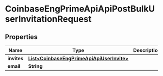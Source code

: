 
# CoinbaseEngPrimeApiApiPostBulkUserInvitationRequest

## Properties
Name | Type | Description | Notes
------------ | ------------- | ------------- | -------------
**invites** | [**List&lt;CoinbaseEngPrimeApiApiUserInvite&gt;**](CoinbaseEngPrimeApiApiUserInvite.md) |  | 
**email** | **String** |  |  [optional]



